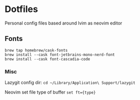 # Dotfiles
Personal config files based around lvim as neovim editor

## Fonts
```
brew tap homebrew/cask-fonts
brew install --cask font-jetbrains-mono-nerd-font
brew install --cask font-cascadia-code
```

### Misc
Lazygit config dir: `cd ~/Library/Application\ Support/lazygit`

Neovim
set file type of buffer `set ft={type}`

